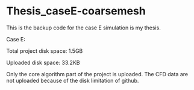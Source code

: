 # Thesis_caseE-coarsemesh
This is the backup code for the case E simulation is my thesis.

Case E:

Total project disk space: 1.5GB

Uploaded      disk space: 33.2KB

Only the core algorithm part of the project is uploaded. The CFD data are not uploaded because of the disk limitation of github.
